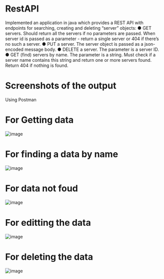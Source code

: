 # RestAPI

Implemented an application in java which provides a REST API with endpoints for searching,
creating and deleting “server” objects:
● GET servers. Should return all the servers if no parameters are passed. When server id
is passed as a parameter - return a single server or 404 if there’s no such a server.
● PUT a server. The server object is passed as a json-encoded message body.
● DELETE a server. The parameter is a server ID.
● GET (find) servers by name. The parameter is a string. Must check if a server name
contains this string and return one or more servers found. Return 404 if nothing is found.


# Screenshots of the output
Using Postman

   # For Getting data
![image](https://user-images.githubusercontent.com/73607151/163025252-bd3b1459-0633-4c4e-93c6-f668224a6972.png)

   # For finding a data by name
![image](https://user-images.githubusercontent.com/73607151/163025576-972e9413-e261-41e6-92be-a79728e23b6a.png)
     
   # For data not foud
![image](https://user-images.githubusercontent.com/73607151/163025892-8eaf5257-30ad-4a3a-bec8-5447acb933b4.png)
     
   # For editting the data
![image](https://user-images.githubusercontent.com/73607151/163025665-395f8463-3e5d-4898-999a-1c267d4c84cf.png)
     
   # For deleting the data
![image](https://user-images.githubusercontent.com/73607151/163025786-7ae04b27-2bdf-44ee-865a-bbf08ff98528.png)




